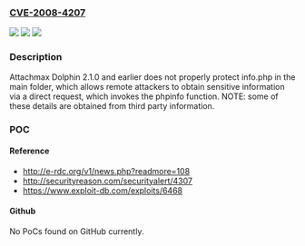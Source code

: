 ### [CVE-2008-4207](https://cve.mitre.org/cgi-bin/cvename.cgi?name=CVE-2008-4207)
![](https://img.shields.io/static/v1?label=Product&message=n%2Fa&color=blue)
![](https://img.shields.io/static/v1?label=Version&message=n%2Fa&color=blue)
![](https://img.shields.io/static/v1?label=Vulnerability&message=n%2Fa&color=brighgreen)

### Description

Attachmax Dolphin 2.1.0 and earlier does not properly protect info.php in the main folder, which allows remote attackers to obtain sensitive information via a direct request, which invokes the phpinfo function. NOTE: some of these details are obtained from third party information.

### POC

#### Reference
- http://e-rdc.org/v1/news.php?readmore=108
- http://securityreason.com/securityalert/4307
- https://www.exploit-db.com/exploits/6468

#### Github
No PoCs found on GitHub currently.

